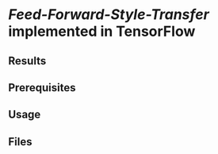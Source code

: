 # *Feed-Forward-Style-Transfer* implemented in TensorFlow

## Results

## Prerequisites

## Usage

## Files
